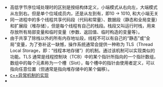 - 高低字节序位域处理时的区别是按结构体定义，小端模式从右向左，大端模式从左到右。但是单个位域成员内，还是从左到有，即10 -> 1010, 和大小端无关
- 同一进程中的多个线程共享代码段（代码和常量）、数据段（静态和全局变量）和扩展段（堆存储），但是每个线程有自己的栈段。栈段又叫运行时栈，用来存放所有局部变量和临时变量（参数、返回值、临时构造的变量等）。
- 由于共享了除栈以外的所有内存地址段，线程不可以有自己的“静态”或“全局”变量，为了弥补这一缺憾，操作系统通常会提供一种称为 TLS（Thread Local Storage，即：“线程本地存储”）的机制。通过该机制可以实现类似的功能。TLS 通常是线程控制块（TCB）中的某个指针所指向的一个指针数组，数组中的每个元素称为一个槽（Slot），每个槽中的指针由使用者定义，可以指向任意位置（但通常是指向堆存储中的某个偏移）。
- [c++异常机制的实现](https://blog.csdn.net/qychjj/article/details/99621980)
- 
